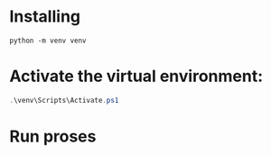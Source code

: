 # Installing

```
python -m venv venv
```

# Activate the virtual environment:
```powershell
.\venv\Scripts\Activate.ps1
```
# Run proses
```